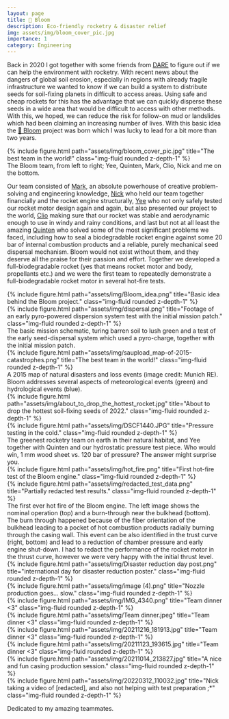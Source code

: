```yaml
---
layout: page
title: 🌱 Bloom
description: Eco-friendly rocketry & disaster relief
img: assets/img/bloom_cover_pic.jpg
importance: 1
category: Engineering
---
```


Back in 2020 I got together with some friends from <a href="https://dare.tudelft.nl/">DARE</a> to figure out if we can help the environment with rocketry.
With recent news about the dangers of global soil erosion, especially in regions with already fragile infrastructure we wanted to know if we can build a system to distribute seeds for soil-fixing planets in difficult to access areas. 
Using safe and cheap rockets for this has the advantage that we can quickly disperse these seeds in a wide area that would be difficult to access with other methods. 
With this, we hoped, we can reduce the risk for follow-on mud or landslides which had been claiming an increasing number of lives. With this basic idea the <a href="https://dare.tudelft.nl/projects/bloom/">🌱 Bloom</a> project was born which I was lucky to lead for a bit more than two years.

<div class="row">
    <div class="col-sm mt-3 mt-md-0">
        {% include figure.html path="assets/img/bloom_cover_pic.jpg" title="The best team in the world!" class="img-fluid rounded z-depth-1" %}
    </div>
</div>
<div class="caption">
    The Bloom team, from left to right; Yee, Quinten, Mark, Clio, Nick and me on the bottom.
</div>


Our team consisted of <a href="https://www.linkedin.com/in/markkalsbeek/">Mark</a>, an absolute powerhouse of creative problem-solving and engineering knowledge, <a href="https://www.linkedin.com/in/nicholas-eichman/">Nick</a> who held our team together financially and the rocket engine structurally, <a href="https://www.linkedin.com/in/yee-yonn-teoh-752985193/">Yee</a> who not only safely tested our rocket motor design again and again, but also presented our project to the world, <a href="https://www.linkedin.com/in/clio-f/">Clio</a> making sure that our rocket was stable and aerodynamic enough to use in windy and rainy conditions, and last but not at all least the amazing <a href="https://www.linkedin.com/in/quinten-luyten-077729224/">Quinten</a> who solved some of the most significant problems we faced, including how to seal a biodegradable rocket engine against some 20 bar of internal combustion products and a reliable, purely mechanical seed dispersal mechanism.
Bloom would not exist without them, and they deserve all the praise for their passion and effort. Together we developed a full-biodegradable rocket (yes that means rocket motor and body, propellants etc.) and we were the first team to repeatedly demonstrate a full-biodegradable rocket motor in several hot-fire tests.


<div class="row">
    <div class="col-sm mt-3 mt-md-0">
        {% include figure.html path="assets/img/Bloom_idea.png" title="Basic idea behind the Bloom project." class="img-fluid rounded z-depth-1" %}
    </div>
    <div class="col-sm mt-3 mt-md-0">
        {% include figure.html path="assets/img/dispersal.png" title="Footage of an early pyro-powered dispersion system test with the initial mission patch." class="img-fluid rounded z-depth-1" %}
    </div>
</div>
<div class="caption">
    The basic mission schematic, turing barren soil to lush green and a test of the early seed-dispersal system which used a pyro-charge, together with the initial mission patch.
</div>

<div class="row">
    <div class="col-sm mt-3 mt-md-0">
        {% include figure.html path="assets/img/saupload_map-of-2015-catastrophes.png" title="The best team in the world!" class="img-fluid rounded z-depth-1" %}
    </div>
</div>
<div class="caption">
    A 2015 map of natural disasters and loss events (image credit: Munich RE). Bloom addresses several aspects of meteorological events (green) and hydrological events (blue).
</div>


<div class="row">
    <div class="col-sm mt-3 mt-md-0">
        {% include figure.html path="assets/img/about_to_drop_the_hottest_rocket.jpg" title="About to drop the hottest soil-fixing seeds of 2022." class="img-fluid rounded z-depth-1" %}
    </div>
    <div class="col-sm mt-3 mt-md-0">
        {% include figure.html path="assets/img/DSCF1440.JPG" title="Pressure testing in the cold." class="img-fluid rounded z-depth-1" %}
    </div>
</div>
<div class="caption">
    The greenest rocketry team on earth in their natural habitat, and Yee together with Quinten and our hydrostatic pressure test piece. Who would win, 1 mm wood sheet vs. 120 bar of pressure? The answer might surprise you.
</div>

<div class="row">
    <div class="col-sm mt-3 mt-md-0">
        {% include figure.html path="assets/img/hot_fire.png" title="First hot-fire test of the Bloom engine." class="img-fluid rounded z-depth-1" %}
    </div>
    <div class="col-sm mt-3 mt-md-0">
        {% include figure.html path="assets/img/redacted_test_data.png" title="Partially redacted test results." class="img-fluid rounded z-depth-1" %}
    </div>
</div>
<div class="caption">
    The first ever hot fire of the Bloom engine. The left image shows the nominal operation (top) and a burn-through near the bulkhead (bottom). The burn through happened because of the fiber orientation of the bulkhead leading to a pocket of hot combustion products radially burning through the casing wall. This event can be also identified in the trust curve (right, bottom) and lead to a reduction of chamber pressure and early engine shut-down. I had to redact the performance of the rocket motor in the thrust curve, however we were very happy with the initial thrust level.
</div>

<div class="row">
    <div class="col-sm mt-3 mt-md-0">
        {% include figure.html path="assets/img/Disaster reduction day post.png" title="international day for disaster reduction poster." class="img-fluid rounded z-depth-1" %}
    </div>
    <div class="col-sm mt-3 mt-md-0">
        {% include figure.html path="assets/img/image (4).png" title="Nozzle production goes... slow." class="img-fluid rounded z-depth-1" %}
    </div>
</div>

<div class="row">
    <div class="col-sm mt-3 mt-md-0">
        {% include figure.html path="assets/img/IMG_4340.png" title="Team dinner <3" class="img-fluid rounded z-depth-1" %}
    </div>
    <div class="col-sm mt-3 mt-md-0">
        {% include figure.html path="assets/img/Team dinner.jpeg" title="Team dinner <3" class="img-fluid rounded z-depth-1" %}
    </div>
</div>

<div class="row">
    <div class="col-sm mt-3 mt-md-0">
        {% include figure.html path="assets/img/20211216_181913.jpg" title="Team dinner <3" class="img-fluid rounded z-depth-1" %}
    </div>
    <div class="col-sm mt-3 mt-md-0">
        {% include figure.html path="assets/img/20211123_193615.jpg" title="Team dinner <3" class="img-fluid rounded z-depth-1" %}
    </div>
</div>

<div class="row">
    <div class="col-sm mt-3 mt-md-0">
        {% include figure.html path="assets/img/20211014_213827.jpg" title="A nice and fun casing production session." class="img-fluid rounded z-depth-1" %}
    </div>
    <div class="col-sm mt-3 mt-md-0">
        {% include figure.html path="assets/img/20220312_110032.jpg" title="Nick taking a video of [redacted], and also not helping with test preparation ;*" class="img-fluid rounded z-depth-1" %}
    </div>
</div>

Dedicated to my amazing teammates.